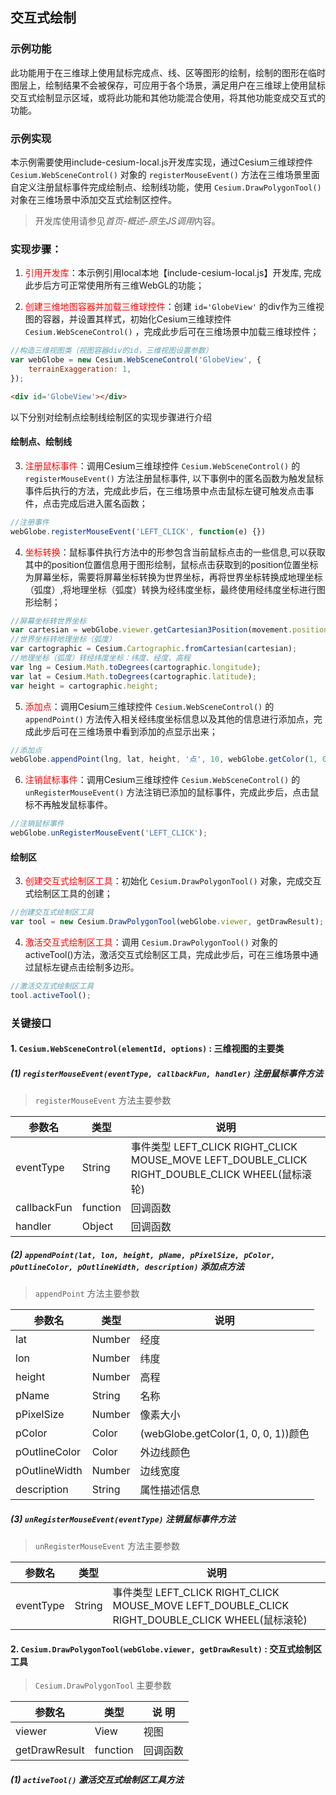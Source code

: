 ## 交互式绘制

### 示例功能

此功能用于在三维球上使用鼠标完成点、线、区等图形的绘制，绘制的图形在临时图层上，绘制结果不会被保存，可应用于各个场景，满足用户在三维球上使用鼠标交互式绘制显示区域，或将此功能和其他功能混合使用，将其他功能变成交互式的功能。

### 示例实现

本示例需要使用include-cesium-local.js开发库实现，通过Cesium三维球控件 `Cesium.WebSceneControl()` 对象的 `registerMouseEvent()` 方法在三维场景里面自定义注册鼠标事件完成绘制点、绘制线功能，使用 `Cesium.DrawPolygonTool()` 对象在三维场景中添加交互式绘制区控件。

> 开发库使用请参见*首页-概述-原生JS调用*内容。

### 实现步骤：

1. <font color=red>引用开发库</font>：本示例引用local本地【include-cesium-local.js】开发库, 完成此步后方可正常使用所有三维WebGL的功能；

2. <font color=red>创建三维地图容器并加载三维球控件</font>：创建 `id='GlobeView'` 的div作为三维视图的容器，并设置其样式，初始化Cesium三维球控件 `Cesium.WebSceneControl()` ，完成此步后可在三维场景中加载三维球控件；

``` Javascript
//构造三维视图类（视图容器div的id，三维视图设置参数）
var webGlobe = new Cesium.WebSceneControl('GlobeView', {
    terrainExaggeration: 1,
}); 
```

``` html
<div id='GlobeView'></div>
```

以下分别对绘制点绘制线绘制区的实现步骤进行介绍

#### 绘制点、绘制线

3. <font color=red>注册鼠标事件</font>：调用Cesium三维球控件 `Cesium.WebSceneControl()` 的 `registerMouseEvent()` 方法注册鼠标事件, 以下事例中的匿名函数为触发鼠标事件后执行的方法，完成此步后，在三维场景中点击鼠标左键可触发点击事件，点击完成后进入匿名函数；

``` Javascript
//注册事件
webGlobe.registerMouseEvent('LEFT_CLICK', function(e) {})
```

4. <font color=red>坐标转换</font>：鼠标事件执行方法中的形参包含当前鼠标点击的一些信息,可以获取其中的position位置信息用于图形绘制，鼠标点击获取到的position位置坐标为屏幕坐标，需要将屏幕坐标转换为世界坐标，再将世界坐标转换成地理坐标（弧度）,将地理坐标（弧度）转换为经纬度坐标，最终使用经纬度坐标进行图形绘制；

``` Javascript
//屏幕坐标转世界坐标
var cartesian = webGlobe.viewer.getCartesian3Position(movement.position, cartesian);
//世界坐标转地理坐标（弧度）
var cartographic = Cesium.Cartographic.fromCartesian(cartesian);
//地理坐标（弧度）转经纬度坐标：纬度、经度、高程
var lng = Cesium.Math.toDegrees(cartographic.longitude);
var lat = Cesium.Math.toDegrees(cartographic.latitude);
var height = cartographic.height;
```

5. <font color=red>添加点</font>：调用Cesium三维球控件 `Cesium.WebSceneControl()` 的 `appendPoint()` 方法传入相关经纬度坐标信息以及其他的信息进行添加点，完成此步后可在三维场景中看到添加的点显示出来；

``` Javascript
//添加点
webGlobe.appendPoint(lng, lat, height, '点', 10, webGlobe.getColor(1, 0, 0, 1), webGlobe.getColor(1, 1, 0, 1), 2);
```

6. <font color=red>注销鼠标事件</font>：调用Cesium三维球控件 `Cesium.WebSceneControl()` 的 `unRegisterMouseEvent()` 方法注销已添加的鼠标事件，完成此步后，点击鼠标不再触发鼠标事件。

``` Javascript
//注销鼠标事件
webGlobe.unRegisterMouseEvent('LEFT_CLICK');
```

#### 绘制区

3. <font color=red>创建交互式绘制区工具</font>：初始化 `Cesium.DrawPolygonTool()` 对象，完成交互式绘制区工具的创建；

``` Javascript
//创建交互式绘制区工具
var tool = new Cesium.DrawPolygonTool(webGlobe.viewer, getDrawResult);
```

4. <font color=red>激活交互式绘制区工具</font>：调用 `Cesium.DrawPolygonTool()` 对象的activeTool()方法，激活交互式绘制区工具，完成此步后，可在三维场景中通过鼠标左键点击绘制多边形。

``` Javascript
//激活交互式绘制区工具
tool.activeTool();
```

### 关键接口

#### 1. `Cesium.WebSceneControl(elementId, options)` : 三维视图的主要类

##### (1) `registerMouseEvent(eventType, callbackFun, handler)` 注册鼠标事件方法

> `registerMouseEvent` 方法主要参数

|参数名|类型|说明|
|-|-|-|
|eventType|String|事件类型 LEFT_CLICK RIGHT_CLICK MOUSE_MOVE LEFT_DOUBLE_CLICK RIGHT_DOUBLE_CLICK WHEEL(鼠标滚轮)|
|callbackFun|function|回调函数|
|handler|Object|回调函数|

##### (2) `appendPoint(lat, lon, height, pName, pPixelSize, pColor, pOutlineColor, pOutlineWidth, description)` 添加点方法

> `appendPoint` 方法主要参数

|参数名|类型|说明|
|-|-|-|
|lat|Number|经度|
|lon|Number|纬度|
|height|Number|高程|
|pName|String|名称|
|pPixelSize|Number|像素大小|
|pColor|Color|(webGlobe.getColor(1, 0, 0, 1))颜色|
|pOutlineColor|Color|外边线颜色|
|pOutlineWidth|Number|边线宽度|
|description|String|属性描述信息|

##### (3) `unRegisterMouseEvent(eventType)` 注销鼠标事件方法

> `unRegisterMouseEvent` 方法主要参数

|参数名|类型|说明|
|-|-|-|
|eventType|String|事件类型 LEFT_CLICK RIGHT_CLICK MOUSE_MOVE LEFT_DOUBLE_CLICK RIGHT_DOUBLE_CLICK WHEEL(鼠标滚轮)|

#### 2. `Cesium.DrawPolygonTool(webGlobe.viewer, getDrawResult)` : 交互式绘制区工具

> `Cesium.DrawPolygonTool` 主要参数

|参数名|类型|说 明|
|-|-|-|
|viewer|View|视图|
|getDrawResult|function|回调函数|

##### (1) `activeTool()` 激活交互式绘制区工具方法
